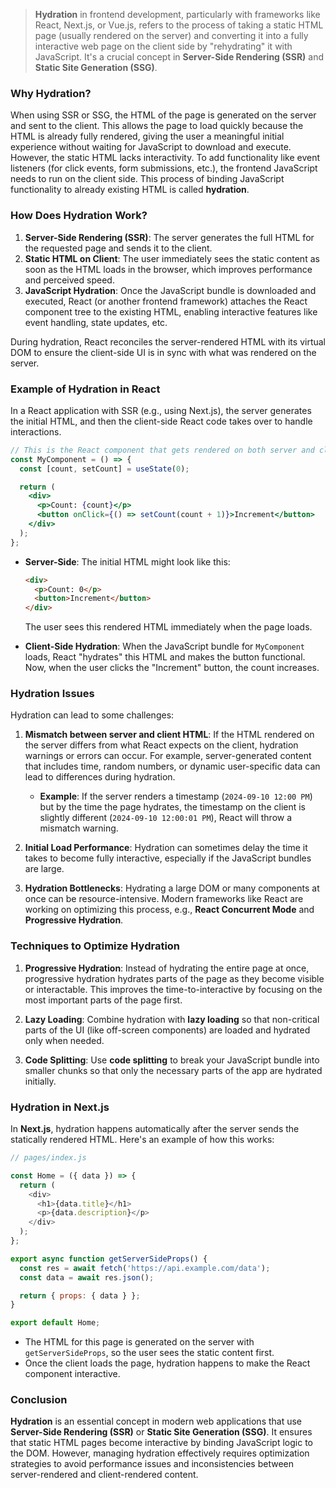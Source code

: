 > **Hydration** in frontend development, particularly with frameworks like React, Next.js, or Vue.js, refers to the process of taking a static HTML page (usually rendered on the server) and converting it into a fully interactive web page on the client side by "rehydrating" it with JavaScript. It's a crucial concept in **Server-Side Rendering (SSR)** and **Static Site Generation (SSG)**.

### Why Hydration?

When using SSR or SSG, the HTML of the page is generated on the server and sent to the client. This allows the page to load quickly because the HTML is already fully rendered, giving the user a meaningful initial experience without waiting for JavaScript to download and execute. However, the static HTML lacks interactivity. To add functionality like event listeners (for click events, form submissions, etc.), the frontend JavaScript needs to run on the client side. This process of binding JavaScript functionality to already existing HTML is called **hydration**.

### How Does Hydration Work?

1. **Server-Side Rendering (SSR)**: The server generates the full HTML for the requested page and sends it to the client.
2. **Static HTML on Client**: The user immediately sees the static content as soon as the HTML loads in the browser, which improves performance and perceived speed.
3. **JavaScript Hydration**: Once the JavaScript bundle is downloaded and executed, React (or another frontend framework) attaches the React component tree to the existing HTML, enabling interactive features like event handling, state updates, etc.

During hydration, React reconciles the server-rendered HTML with its virtual DOM to ensure the client-side UI is in sync with what was rendered on the server.

### Example of Hydration in React

In a React application with SSR (e.g., using Next.js), the server generates the initial HTML, and then the client-side React code takes over to handle interactions.

```jsx
// This is the React component that gets rendered on both server and client.
const MyComponent = () => {
  const [count, setCount] = useState(0);

  return (
    <div>
      <p>Count: {count}</p>
      <button onClick={() => setCount(count + 1)}>Increment</button>
    </div>
  );
};
```

- **Server-Side**: The initial HTML might look like this:
  ```html
  <div>
    <p>Count: 0</p>
    <button>Increment</button>
  </div>
  ```
  The user sees this rendered HTML immediately when the page loads.

- **Client-Side Hydration**: When the JavaScript bundle for `MyComponent` loads, React "hydrates" this HTML and makes the button functional. Now, when the user clicks the "Increment" button, the count increases.

### Hydration Issues

Hydration can lead to some challenges:

1. **Mismatch between server and client HTML**: If the HTML rendered on the server differs from what React expects on the client, hydration warnings or errors can occur. For example, server-generated content that includes time, random numbers, or dynamic user-specific data can lead to differences during hydration.
   
   - **Example**: If the server renders a timestamp (`2024-09-10 12:00 PM`) but by the time the page hydrates, the timestamp on the client is slightly different (`2024-09-10 12:00:01 PM`), React will throw a mismatch warning.

2. **Initial Load Performance**: Hydration can sometimes delay the time it takes to become fully interactive, especially if the JavaScript bundles are large.

3. **Hydration Bottlenecks**: Hydrating a large DOM or many components at once can be resource-intensive. Modern frameworks like React are working on optimizing this process, e.g., **React Concurrent Mode** and **Progressive Hydration**.

### Techniques to Optimize Hydration

1. **Progressive Hydration**: Instead of hydrating the entire page at once, progressive hydration hydrates parts of the page as they become visible or interactable. This improves the time-to-interactive by focusing on the most important parts of the page first.

2. **Lazy Loading**: Combine hydration with **lazy loading** so that non-critical parts of the UI (like off-screen components) are loaded and hydrated only when needed.

3. **Code Splitting**: Use **code splitting** to break your JavaScript bundle into smaller chunks so that only the necessary parts of the app are hydrated initially.

### Hydration in Next.js

In **Next.js**, hydration happens automatically after the server sends the statically rendered HTML. Here's an example of how this works:

```js
// pages/index.js

const Home = ({ data }) => {
  return (
    <div>
      <h1>{data.title}</h1>
      <p>{data.description}</p>
    </div>
  );
};

export async function getServerSideProps() {
  const res = await fetch('https://api.example.com/data');
  const data = await res.json();

  return { props: { data } };
}

export default Home;
```

- The HTML for this page is generated on the server with `getServerSideProps`, so the user sees the static content first.
- Once the client loads the page, hydration happens to make the React component interactive.

### Conclusion

**Hydration** is an essential concept in modern web applications that use **Server-Side Rendering (SSR)** or **Static Site Generation (SSG)**. It ensures that static HTML pages become interactive by binding JavaScript logic to the DOM. However, managing hydration effectively requires optimization strategies to avoid performance issues and inconsistencies between server-rendered and client-rendered content.